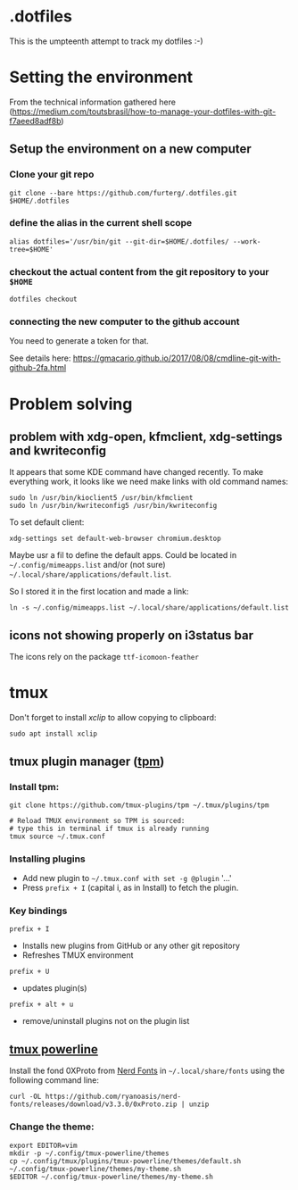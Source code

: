# .dotfiles

This is the umpteenth attempt to track my dotfiles :-)

# Setting the environment

From the technical information gathered here (https://medium.com/toutsbrasil/how-to-manage-your-dotfiles-with-git-f7aeed8adf8b)

## Setup the environment on a new computer

### Clone your git repo

`git clone --bare https://github.com/furterg/.dotfiles.git $HOME/.dotfiles`

### define the alias in the current shell scope

`alias dotfiles='/usr/bin/git --git-dir=$HOME/.dotfiles/ --work-tree=$HOME'`

### checkout the actual content from the git repository to your `$HOME`

`dotfiles checkout`

### connecting the new computer to the github account

You need to generate a token for that.

See details here: https://gmacario.github.io/2017/08/08/cmdline-git-with-github-2fa.html

# Problem solving

## problem with xdg-open, kfmclient, xdg-settings and kwriteconfig

It appears that some KDE command have changed recently. To make everything work, it looks like we need make links with old command names:

```
sudo ln /usr/bin/kioclient5 /usr/bin/kfmclient
sudo ln /usr/bin/kwriteconfig5 /usr/bin/kwriteconfig
```
To set default client:
```
xdg-settings set default-web-browser chromium.desktop
```

Maybe usr a fil to define the default apps. Could be located in `~/.config/mimeapps.list` and/or (not sure) `~/.local/share/applications/default.list`.

So I stored it in the first location and made a link:
```
ln -s ~/.config/mimeapps.list ~/.local/share/applications/default.list
```
## icons not showing properly on i3status bar

The icons rely on the package `ttf-icomoon-feather`

# tmux

Don't forget to install *xclip* to allow copying to clipboard:
```
sudo apt install xclip
```
## tmux plugin manager ([tpm](https://github.com/tmux-plugins/tpm))

### Install tpm:

```
git clone https://github.com/tmux-plugins/tpm ~/.tmux/plugins/tpm

# Reload TMUX environment so TPM is sourced:
# type this in terminal if tmux is already running
tmux source ~/.tmux.conf
```
### Installing plugins

* Add new plugin to `~/.tmux.conf with set -g @plugin` '...'
* Press `prefix + I` (capital i, as in Install) to fetch the plugin.

### Key bindings

`prefix + I`

* Installs new plugins from GitHub or any other git repository
* Refreshes TMUX environment

`prefix + U`

* updates plugin(s)

`prefix + alt + u`

* remove/uninstall plugins not on the plugin list

## [tmux powerline](https://github.com/erikw/tmux-powerline)

Install the fond 0XProto from [Nerd Fonts](https://github.com/ryanoasis/nerd-fonts?tab=readme-ov-file#option-1-release-archive-download) in `~/.local/share/fonts` using the following command line:  
```
curl -OL https://github.com/ryanoasis/nerd-fonts/releases/download/v3.3.0/0xProto.zip | unzip
```

### Change the theme:
```
export EDITOR=vim
mkdir -p ~/.config/tmux-powerline/themes
cp ~/.config/tmux/plugins/tmux-powerline/themes/default.sh ~/.config/tmux-powerline/themes/my-theme.sh
$EDITOR ~/.config/tmux-powerline/themes/my-theme.sh


